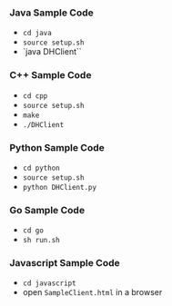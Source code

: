 ### Java Sample Code
* `cd java`
* `source setup.sh`
* `java DHClient``

### C++ Sample Code
* `cd cpp`
* `source setup.sh`
* `make`
* `./DHClient`

### Python Sample Code
* `cd python`
* `source setup.sh`
* `python DHClient.py`

### Go Sample Code
* `cd go`
* `sh run.sh`

### Javascript Sample Code
* `cd javascript`
* open `SampleClient.html` in a browser
